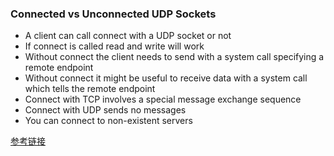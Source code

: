 ### Connected vs Unconnected UDP Sockets
- A client can call connect with a UDP socket or not
- If connect is called read and write will work
- Without connect the client needs to send with a system call specifying a remote endpoint
- Without connect it might be useful to receive data with a system call which tells the remote endpoint
- Connect with TCP involves a special message exchange sequence
- Connect with UDP sends no messages
- You can connect to non-existent servers

[参考链接](http://orca.st.usm.edu/~seyfarth/network_pgm/net-6-7-11.html)